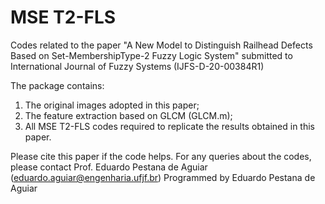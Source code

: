 # MSE T2-FLS
Codes related to the paper "A New Model to Distinguish Railhead Defects Based on Set-MembershipType-2 Fuzzy Logic System" submitted to International Journal of Fuzzy Systems (IJFS-D-20-00384R1)

The package contains:

1. The original images adopted in this paper;
2. The feature extraction based on GLCM (GLCM.m);
3. All MSE T2-FLS codes required to replicate the results obtained in this paper.

Please cite this paper if the code helps.
For any queries about the codes, please contact Prof. Eduardo Pestana de Aguiar (eduardo.aguiar@engenharia.ufjf.br)
Programmed by Eduardo Pestana de Aguiar
